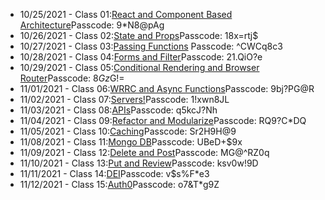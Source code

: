 - 10/25/2021 - Class 01:<a href = "https://zoom.us/rec/play/fTkDrF06IFNg7V1T6tZktQ7g4uKkN-Xi-ynSq5jipLLlNInePtbzJVTqfM2sjWGA9OBE5df5-smRX_bj.KJOVXLjmC64RNpxf?continueMode=true&_x_zm_rtaid=5yJ2-rWbSJ-hK5DTiyiGHQ.1639071847815.58fa5b784f549115f4a00997d5a0bf10&_x_zm_rhtaid=207">React and Component Based Architecture</a>Passcode: 9*N8@pAg
- 10/26/2021 - Class 02:<a href = "https://zoom.us/rec/play/PuGKxpU-l2Xpmoi9tveBNEpfn4F-Lxzz2U8v5LCAyGTSel6IHUN2WlKQqJlb8pzKNPiWvsJsCMcG8BnI.QjzajPx2URxnhdoI?continueMode=true&_x_zm_rtaid=5yJ2-rWbSJ-hK5DTiyiGHQ.1639071847815.58fa5b784f549115f4a00997d5a0bf10&_x_zm_rhtaid=207">State and Props</a>Passcode: 18x=rtj$
- 10/27/2021 - Class 03:<a href = "https://zoom.us/rec/play/tfWqF6KcRuvm0Z8a8dxCJV6sYaQj7yr7ZjI3CyqHLU2hJz1UE_y9mneuymEhGJaVBNUQfkzyP_W1i8KJ.7vpW4hPiWGwIkMOu?continueMode=true&_x_zm_rtaid=5yJ2-rWbSJ-hK5DTiyiGHQ.1639071847815.58fa5b784f549115f4a00997d5a0bf10&_x_zm_rhtaid=207">Passing Functions</a> Passcode: ^CWCq8c3
- 10/28/2021 - Class 04:<a href = "https://zoom.us/rec/play/HMun7cjNiyTZcIHY3YCpXeb-JDrj7k6pjOgCqRkT7htr1tMZyAyYRoon8H6_qQTYJjiZzodS5LicwWLo.vhjY-oM5yj1Jp5ei?continueMode=true&_x_zm_rtaid=5yJ2-rWbSJ-hK5DTiyiGHQ.1639071847815.58fa5b784f549115f4a00997d5a0bf10&_x_zm_rhtaid=207">Forms and Filter</a>Passcode: 21.QiO?e
- 10/29/2021 - Class 05:<a href = "https://zoom.us/rec/play/XCe08jW2cIquM7ZYDnXpQjnNkbRf20aS_VOSRiapdNbNG-I4l0lelD8sBbAcSao3CzCkz69RCi4TVjuP.fffIipeaWaot1y__?continueMode=true&_x_zm_rtaid=5yJ2-rWbSJ-hK5DTiyiGHQ.1639071847815.58fa5b784f549115f4a00997d5a0bf10&_x_zm_rhtaid=207">Conditional Rendering and Browser Router</a>Passcode: 8*Gz*G!=
- 11/01/2021 - Class 06:<a href = "https://zoom.us/rec/play/AkhlGBairIplL8o3m9u8t05YjBakTsCThOdtXC4M_iy1K_LT57Bf-tK5i_JspcO8pj34CyJBl1_1X7kr.iH84_NKjezsW5Qgw?continueMode=true&_x_zm_rtaid=5yJ2-rWbSJ-hK5DTiyiGHQ.1639071847815.58fa5b784f549115f4a00997d5a0bf10&_x_zm_rhtaid=207">WRRC and Async Functions</a>Passcode: 9bj?PG@R
- 11/02/2021 - Class 07:<a href = "https://zoom.us/rec/play/qqIYN_5Nz8EgjKVe_HmkxFw_nS0zvlr422B-ri2NLLpS8XBU5t2g6xsM_14_9tQcn5fxNia5zVoDZ-aD.9pIJjGh4WwzRUoot?continueMode=true&_x_zm_rtaid=5yJ2-rWbSJ-hK5DTiyiGHQ.1639071847815.58fa5b784f549115f4a00997d5a0bf10&_x_zm_rhtaid=207">Servers!</a>Passcode: 1!xwn8JL
- 11/03/2021 - Class 08:<a href = "https://zoom.us/rec/play/8RqyRbIjn7HEYCkXgVoKlvm9zPd3rr0RIgK1j0diR3pVxCje1AEWYAuqaf5M16lV6BRux1J2hCJ0qTZV.jT5Lx0RVC-Jz5dxF?continueMode=true&_x_zm_rtaid=5yJ2-rWbSJ-hK5DTiyiGHQ.1639071847815.58fa5b784f549115f4a00997d5a0bf10&_x_zm_rhtaid=207">APIs</a>Passcode: q5kcJ?Nh
- 11/04/2021 - Class 09:<a href = "https://zoom.us/rec/play/3Hg78wGeKon44NvCbC1LMfClJ0j-Whq6yaE52cXfczxMIJh9UTio0wGPSEoHzFTdT8TlT_TczzUxywli.ivrfQo59g-zW4asq?continueMode=true&_x_zm_rtaid=5yJ2-rWbSJ-hK5DTiyiGHQ.1639071847815.58fa5b784f549115f4a00997d5a0bf10&_x_zm_rhtaid=207">Refactor and Modularize</a>Passcode: RQ9?C*DQ
- 11/05/2021 - Class 10:<a href = "https://zoom.us/rec/play/tSfW4b2GLHZZ-15QEonDXhBY2t_PgFNU9ak7XYssK4M9Hs17z5LUw-7we_c1y7xByZHCkxFaElS9rJXM.dyFwNXBlHW_ihBeM?continueMode=true&_x_zm_rtaid=5yJ2-rWbSJ-hK5DTiyiGHQ.1639071847815.58fa5b784f549115f4a00997d5a0bf10&_x_zm_rhtaid=207">Caching</a>Passcode: Sr2H9H@9
- 11/08/2021 - Class 11:<a href = "https://zoom.us/rec/play/4cJUrJ-hDlaiaPApAo6xaIpt55CGfOvW_klm4nAcKHWeYV0aQpkJzuH8B4axieidaixK77rVIl9pJMDd.otw36ixKo08EszRA?continueMode=true&_x_zm_rtaid=5yJ2-rWbSJ-hK5DTiyiGHQ.1639071847815.58fa5b784f549115f4a00997d5a0bf10&_x_zm_rhtaid=207">Mongo DB</a>Passcode: UBeD+$9x
- 11/09/2021 - Class 12:<a href = "https://zoom.us/rec/play/6RUs7EmseWOH0e4Lb_zdL7C3WYVHleu1SE79EvCxqeqMlg4w09mnnj7NIijMVp-VHhTI6xnBhoM5Wulb.8eu99GZrUeNPakvk?continueMode=true&_x_zm_rtaid=5yJ2-rWbSJ-hK5DTiyiGHQ.1639071847815.58fa5b784f549115f4a00997d5a0bf10&_x_zm_rhtaid=207">Delete and Post</a>Passcode: MG@^RZ0q
- 11/10/2021 - Class 13:<a href = "https://zoom.us/rec/play/rs1WovYdzluAuhXPsDu-Hj0APuhkBERMc9F_itZS2iymJatMyT7PLYMji2j6PDPKY3HIkuTcohO6-DCw.E1Wpx3srJk823JOZ?continueMode=true&_x_zm_rtaid=5yJ2-rWbSJ-hK5DTiyiGHQ.1639071847815.58fa5b784f549115f4a00997d5a0bf10&_x_zm_rhtaid=207">Put and Review</a>Passcode: ksv0w!9D
- 11/11/2021 - Class 14:<a href = "https://zoom.us/rec/play/Hn3X-0Uph6n-kPLRiwTLmD6i0R9elEukSnJU79NwfboFpl9N4eVc2QiHpCqkRyA78l-Gh_yI_GKhRVzM.cHrE_cQKJlHDkK8t?continueMode=true&_x_zm_rtaid=5yJ2-rWbSJ-hK5DTiyiGHQ.1639071847815.58fa5b784f549115f4a00997d5a0bf10&_x_zm_rhtaid=207">DEI</a>Passcode: v$s%F*e3
- 11/12/2021 - Class 15:<a href = "https://zoom.us/rec/play/xScw2C3LL-EArpxMGDPurSXlIiNjiPH64drDZfef2DoqWpIFiPol4-5tox3eTQjlUXDaXooqXd-RLsRM.1vNlIsTjrz53Z6P3?continueMode=true&_x_zm_rtaid=5yJ2-rWbSJ-hK5DTiyiGHQ.1639071847815.58fa5b784f549115f4a00997d5a0bf10&_x_zm_rhtaid=207">Auth0</a>Passcode: o7&T*g9Z
